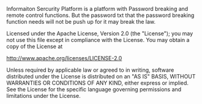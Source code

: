   Informaiton Sercurity Platform is a platform with Password breaking and remote control functions.
But the password txt that the password breaking function needs will not be push up for it may break 
the law.

Licensed under the Apache License, Version 2.0 (the "License"); you may not use this file except 
in compliance with the License. You may obtain a copy of the License at

http://www.apache.org/licenses/LICENSE-2.0

Unless required by applicable law or agreed to in writing, software distributed under the License 
is distributed on an "AS IS" BASIS, WITHOUT WARRANTIES OR CONDITIONS OF ANY KIND, either express or 
implied. See the License for the specific language governing permissions and limitations under the License.

